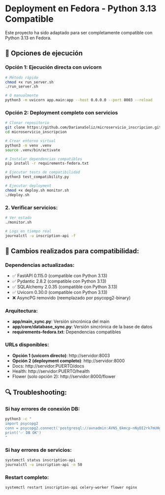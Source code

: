 # Deployment en Fedora - Python 3.13 Compatible

Este proyecto ha sido adaptado para ser completamente compatible con Python 3.13 en Fedora.

## 🚀 Opciones de ejecución

### Opción 1: Ejecución directa con uvicorn

```bash
# Método rápido
chmod +x run_server.sh
./run_server.sh

# O manualmente
python3 -m uvicorn app.main:app --host 0.0.0.0 --port 8003 --reload
```

### Opción 2: Deployment completo con servicios

```bash
# Clonar repositorio
git clone https://github.com/DarianaSoliz/microservicio_inscripcion.git
cd microservicio_inscripcion

# Crear entorno virtual
python3 -m venv .venv
source .venv/bin/activate

# Instalar dependencias compatibles
pip install -r requirements-fedora.txt

# Ejecutar tests de compatibilidad
python3 test_compatibility.py

# Ejecutar deployment
chmod +x deploy.sh monitor.sh
./deploy.sh
```

### 2. Verificar servicios:

```bash
# Ver estado
./monitor.sh

# Logs en tiempo real
journalctl -u inscription-api -f
```

## 🔧 Cambios realizados para compatibilidad:

### Dependencias actualizadas:
- ✅ FastAPI 0.115.0 (compatible con Python 3.13)
- ✅ Pydantic 2.8.2 (compatible con Python 3.13)
- ✅ SQLAlchemy 2.0.35 (compatible con Python 3.13)
- ✅ Uvicorn 0.30.0 (compatible con Python 3.13)
- ❌ AsyncPG removido (reemplazado por psycopg2-binary)

### Arquitectura:
- **app/main_sync.py**: Versión sincrónica del main
- **app/core/database_sync.py**: Versión sincrónica de la base de datos
- **requirements-fedora.txt**: Dependencias compatibles

### URLs disponibles:
- **Opción 1 (uvicorn directo)**: http://servidor:8003
- **Opción 2 (deployment completo)**: http://servidor:8000
- Docs: http://servidor:PUERTO/docs
- Health: http://servidor:PUERTO/health
- Flower (solo opción 2): http://servidor:8000/flower

## 🔍 Troubleshooting:

### Si hay errores de conexión DB:
```bash
python3 -c "
import psycopg2
conn = psycopg2.connect('postgresql://avnadmin:AVNS_6kmcp-nNyDI2rk7mUHg@topicos-xd.i.aivencloud.com:18069/defaultdb?sslmode=require')
print('✅ DB OK')
"
```

### Si hay errores de servicios:
```bash
systemctl status inscription-api
journalctl -u inscription-api -n 50
```

### Restart completo:
```bash
systemctl restart inscription-api celery-worker flower nginx
```